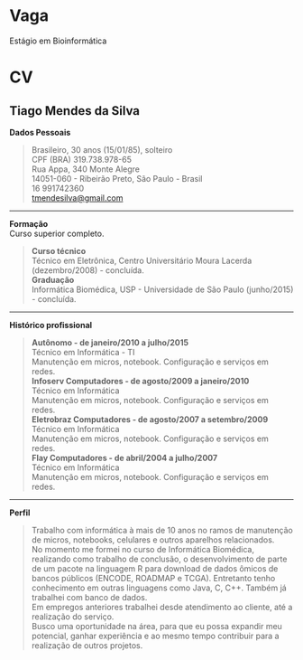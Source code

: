 Vaga
====
Estágio em Bioinformática

CV
==
Tiago Mendes da Silva
---------------------

**Dados Pessoais**
>Brasileiro, 30 anos (15/01/85), solteiro  
>CPF (BRA) 319.738.978-65  
>Rua Appa, 340 Monte Alegre  
>14051-060 - Ribeirão Preto, São Paulo - Brasil  
>16 991742360  
>tmendesilva@gmail.com  

-------------
**Formação**  
Curso superior completo.  

> **Curso técnico**   
>Técnico em Eletrônica, Centro Universitário Moura Lacerda (dezembro/2008) - concluída.  
>**Graduação**  
>Informática Biomédica, USP - Universidade de São Paulo (junho/2015) - concluída.  

----------
**Histórico profissional**

>**Autônomo - de janeiro/2010 a julho/2015**  
>Técnico em Informática - TI  
>Manutenção em micros, notebook. Configuração e serviços em redes.  
>**Infoserv Computadores - de agosto/2009 a janeiro/2010**  
>Técnico em Informática  
>Manutenção em micros, notebook. Configuração e serviços em redes.  
>**Eletrobraz Computadores - de agosto/2007 a setembro/2009**  
>Técnico em Informática  
>Manutenção em micros, notebook. Configuração e serviços em redes.  
>**Flay Computadores - de abril/2004 a julho/2007**  
>Técnico em Informática  
>Manutenção em micros, notebook. Configuração e serviços em redes.  

----------
**Perfil**  
>Trabalho com informática à mais de 10 anos no ramos de manutenção de micros, notebooks, celulares e outros aparelhos relacionados.  
>No momento me formei no curso de Informática Biomédica, realizando como trabalho de conclusão, o desenvolvimento de parte de um pacote na linguagem R para download de dados ômicos de bancos públicos (ENCODE, ROADMAP e TCGA). Entretanto tenho conhecimento em outras linguagens como Java, C, C++. Também já trabalhei com banco de dados.  
Em empregos anteriores trabalhei desde atendimento ao cliente, até a realização do serviço.  
Busco uma oportunidade na área, para que eu possa expandir meu potencial, ganhar experiência e ao mesmo tempo contribuir para a realização de outros projetos.


